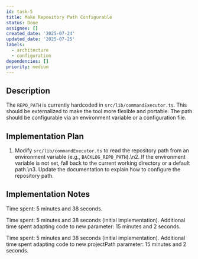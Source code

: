 ```yaml
---
id: task-5
title: Make Repository Path Configurable
status: Done
assignee: []
created_date: '2025-07-24'
updated_date: '2025-07-25'
labels:
  - architecture
  - configuration
dependencies: []
priority: medium
---
```


## Description

The `REPO_PATH` is currently hardcoded in `src/lib/commandExecutor.ts`. This should be externalized to make the tool more flexible and portable. The path should be configurable via an environment variable or a configuration file.

## Implementation Plan

1. Modify `src/lib/commandExecutor.ts` to read the repository path from an environment variable (e.g., `BACKLOG_REPO_PATH`).\n2. If the environment variable is not set, fall back to the current working directory or a default path.\n3. Update the documentation to explain how to configure the repository path.

## Implementation Notes

Time spent: 5 minutes and 38 seconds.

Time spent: 5 minutes and 38 seconds (initial implementation). Additional time spent adapting code to new  parameter: 15 minutes and 2 seconds.

Time spent: 5 minutes and 38 seconds (initial implementation). Additional time spent adapting code to new projectPath parameter: 15 minutes and 2 seconds.
